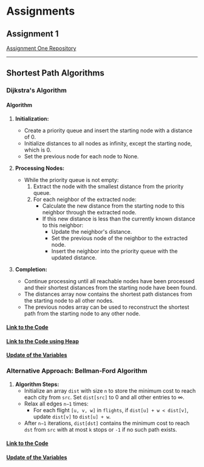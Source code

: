 # Assignments

## Assignment 1

[Assignment One Repository](https://github.com/Anish-Codeth/computer-network/tree/main/Assignment-one)

---

## Shortest Path Algorithms

### Dijkstra's Algorithm

#### Algorithm

1. **Initialization:**
   - Create a priority queue and insert the starting node with a distance of 0.
   - Initialize distances to all nodes as infinity, except the starting node, which is 0.
   - Set the previous node for each node to None.

2. **Processing Nodes:**
   - While the priority queue is not empty:
     1. Extract the node with the smallest distance from the priority queue.
     2. For each neighbor of the extracted node:
        - Calculate the new distance from the starting node to this neighbor through the extracted node.
        - If this new distance is less than the currently known distance to this neighbor:
          - Update the neighbor's distance.
          - Set the previous node of the neighbor to the extracted node.
          - Insert the neighbor into the priority queue with the updated distance.

3. **Completion:**
   - Continue processing until all reachable nodes have been processed and their shortest distances from the starting node have been found.
   - The distances array now contains the shortest path distances from the starting node to all other nodes.
   - The previous nodes array can be used to reconstruct the shortest path from the starting node to any other node.

#### [Link to the Code](https://github.com/Anish-Codeth/computer-network/blob/main/shortest/deijkstra/dijkstra.py)

#### [Link to the Code using Heap](https://github.com/Anish-Codeth/computer-network/blob/main/shortest/deijkstra/dijkstraheap.py)

#### [Update of the Variables](https://github.com/Anish-Codeth/computer-network/blob/main/shortest/deijkstra/dijkstra.png)

### Alternative Approach: Bellman-Ford Algorithm

1. **Algorithm Steps:**
   - Initialize an array `dist` with size `n` to store the minimum cost to reach each city from `src`. Set `dist[src]` to 0 and all other entries to ∞.
   - Relax all edges `n−1` times:
     - For each flight `[u, v, w]` in `flights`, if `dist[u] + w < dist[v]`, update `dist[v]` to `dist[u] + w`.
   - After `n−1` iterations, `dist[dst]` contains the minimum cost to reach `dst` from `src` with at most `k` stops or `-1` if no such path exists.

#### [Link to the Code](https://github.com/Anish-Codeth/computer-network/tree/main/shortest/bellford.py)


#### [Update of the Variables](https://github.com/Anish-Codeth/computer-network/blob/main/shortest/bellford/bellford.png)